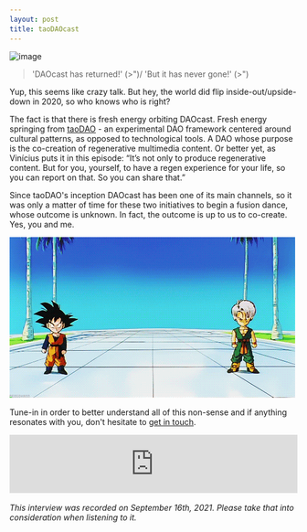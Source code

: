 ```yaml
---
layout: post
title: taoDAOcast
---
```


![image](/assets/images/banners/taodaocast.png)

> 'DAOcast has returned!' \(>")/
> 'But it has never gone!' (>")

Yup, this seems like crazy talk. But hey, the world did flip inside-out/upside-down in 2020, so who knows who is right?

The fact is that there is fresh energy orbiting DAOcast. Fresh energy springing from [taoDAO](https://gitcoin.co/grants/1499/taodao) - an experimental DAO framework centered around cultural patterns, as opposed to technological tools. A DAO whose purpose is the co-creation of regenerative multimedia content. Or better yet, as Vinícius puts it in this episode: “It’s not only to produce regenerative content. But for you, yourself, to have a regen experience for your life, so you can report on that. So you can share that.”

Since taoDAO's inception DAOcast has been one of its main channels, so it was only a matter of time for these two initiatives to begin a fusion dance, whose outcome is unknown. In fact, the outcome is up to us to co-create. Yes, you and me.

![image](/assets/images/banners/fusion.gif)

Tune-in in order to better understand all of this non-sense and if anything resonates with you, don't hesitate to [get in touch](https://t.me/joinchat/jmfilFEasxFiNGE1).

<iframe src="https://anchor.fm/daocast/embed/episodes/taoDAOcast-e17q11v" height="102px" width="100%" frameborder="0" scrolling="no"></iframe>

*This interview was recorded on September 16th, 2021. Please take that into consideration when listening to it.*
